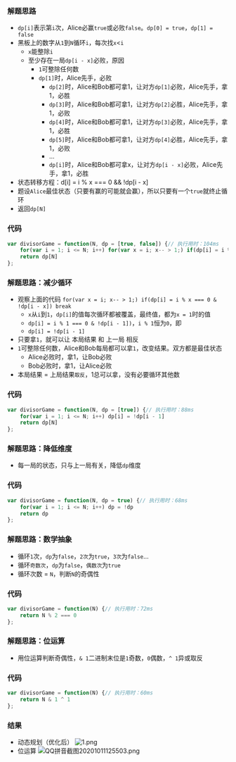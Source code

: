 ### 解题思路
- `dp[i]`表示第`i`次，Alice必赢`true`或必败`false`。`dp[0] = true`，`dp[1] = false`
- 黑板上的数字从`1`到`N`循环`i`，每次找`x`<`i`
    - `x`能整除`i`
    - 至少存在一局`dp[i - x]`必败，原因
        - `1`可整除任何数
        - `dp[1]`时，Alice先手，必败
            - `dp[2]`时，Alice和Bob都可拿1，让对方`dp[1]`必败，Alice先手，拿1，必胜
            - `dp[3]`时，Alice和Bob都可拿1，让对方`dp[2]`必胜，Alice先手，拿1，必败
            - `dp[4]`时，Alice和Bob都可拿1，让对方`dp[3]`必败，Alice先手，拿1，必胜
            - `dp[5]`时，Alice和Bob都可拿1，让对方`dp[4]`必胜，Alice先手，拿1，必败
            - ...
            - `dp[i]`时，Alice和Bob都可拿x，让对方`dp[i - x]`必败，Alice先手，拿1，必胜
- 状态转移方程：d[i] = i % x === 0 && !dp[i - x]
- 题设`Alice`最佳状态（只要有赢的可能就会赢），所以只要有一个`true`就终止循环
- 返回`dp[N]`

### 代码

```javascript
var divisorGame = function(N, dp = [true, false]) {// 执行用时：104ms
    for(var i = 1; i <= N; i++) for(var x = i; x-- > 1;) if(dp[i] = i % x === 0 & !dp[i - x]) break
    return dp[N]
};
```

### 解题思路：减少循环
- 观察上面的代码 `for(var x = i; x-- > 1;) if(dp[i] = i % x === 0 & !dp[i - x]) break`
    - `x`从`i`到`1`，`dp[i]`的值每次循环都被覆盖，最终值，都为`x = 1`时的值
    - `dp[i] = i % 1 === 0 & !dp[i - 1])`，`i % 1`恒为`0`，即
    - `dp[i] = !dp[i - 1]`
- 只要拿`1`，就可以让 本局结果 和 上一局 相反
- `1`可整除任何数，Alice和Bob每局都可以拿`1`，改变结果。双方都是最佳状态
    - Alice必败时，拿1，让Bob必败
    - Bob必败时，拿1，让Alice必败
- 本局结果 = 上局结果`取反`，1总可以拿，没有必要循环其他数
### 代码

```javascript
var divisorGame = function(N, dp = [true]) {// 执行用时：88ms
    for(var i = 1; i <= N; i++) dp[i] = !dp[i - 1]
    return dp[N]
};
```

### 解题思路：降低维度
- 每一局的状态，只与上一局有关，降低`dp`维度

### 代码
```javascript
var divisorGame = function(N, dp = true) {// 执行用时：68ms
    for(var i = 1; i <= N; i++) dp = !dp
    return dp
};
```

### 解题思路：数学抽象
- 循环`1`次，`dp`为`false`，`2次`为`true`，`3次`为`false`...
- 循环`奇数次`，`dp`为`false`，`偶数次`为`true`
- 循环次数 = `N`，判断`N`的奇偶性
### 代码
```javascript
var divisorGame = function(N) {// 执行用时：72ms
    return N % 2 === 0
};
```

### 解题思路：位运算
- 用位运算判断奇偶性，`& 1`二进制末位是`1`奇数，`0`偶数，`^ 1`异或取反
### 代码
```javascript
var divisorGame = function(N) {// 执行用时：60ms
    return N & 1 ^ 1
};
```
### 结果
- 动态规划（优化后）
![1.png](https://pic.leetcode-cn.com/1602414992-avgGWd-1.png)
- 位运算
![QQ拼音截图20201011125503.png](https://pic.leetcode-cn.com/1602415304-SBEwRN-QQ%E6%8B%BC%E9%9F%B3%E6%88%AA%E5%9B%BE20201011125503.png)
